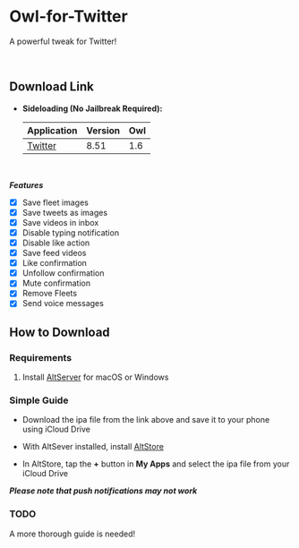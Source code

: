 # Owl-for-Twitter
A powerful tweak for Twitter!


&nbsp;

## Download Link

* **Sideloading (No Jailbreak Required):** 
   
    | Application | Version | Owl |
    | --- | --- | --- |
    | [Twitter](https://mega.nz/file/tAQ1BCzC#g5SslRwZ2HVRcEl45z4UUrQMr4upKZqKmnF70gS5H5c) | 8.51 | 1.6 |

        
&nbsp;

***Features***

- [x] Save fleet images 
- [x] Save tweets as images
- [x] Save videos in inbox
- [x] Disable typing notification
- [x] Disable like action
- [x] Save feed videos
- [x] Like confirmation
- [x] Unfollow confirmation
- [x] Mute confirmation
- [x] Remove Fleets
- [x] Send voice messages

## How to Download

### Requirements

1. Install [AltServer](https://altstore.io/) for macOS or Windows 

### Simple Guide

* Download the ipa file from the link above and save it to your phone using iCloud Drive 

* With AltSever installed, install [AltStore](https://altstore.io/faq/)  

* In AltStore, tap the **+** button in **My Apps** and select the ipa file from your iCloud Drive 


***Please note that push notifications may not work***


### TODO 
A more thorough guide is needed!  
